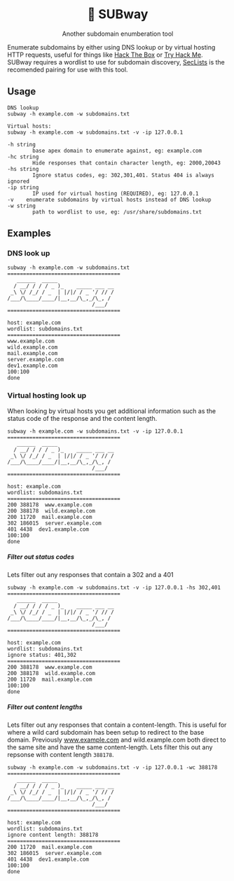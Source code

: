 <h1 align="center">🥪 SUBway </h1>
<p align="center">Another subdomain enumberation tool</p>


Enumerate subdomains by either using DNS lookup or by virtual hosting HTTP requests, useful for things like [Hack The Box](https://www.hackthebox.eu) or [Try Hack Me](https://tryhackme.com/). SUBway requires a wordlist to use for subdomain discovery, [SecLists](https://github.com/danielmiessler/SecLists) is the recomended pairing for use with this tool.


## Usage
```
DNS lookup
subway -h example.com -w subdomains.txt

Virtual hosts:
subway -h example.com -w subdomains.txt -v -ip 127.0.0.1

-h string
        base apex domain to enumerate against, eg: example.com
-hc string
        Hide responses that contain character length, eg: 2000,20043
-hs string
        Ignore status codes, eg: 302,301,401. Status 404 is always ignored
-ip string
        IP used for virtual hosting (REQUIRED), eg: 127.0.0.1
-v    enumerate subdomains by virtual hosts instead of DNS lookup
-w string
        path to wordlist to use, eg: /usr/share/subdomains.txt
```

## Examples

### DNS look up
```
subway -h example.com -w subdomains.txt
====================================
   ______  _____                  
  / __/ / / / _ )_    _____ ___ __
 _\ \/ /_/ / _  | |/|/ / _ '/ // /
/___/\____/____/|__,__/\_,_/\_, / 
                           /___/  
====================================

host: example.com
wordlist: subdomains.txt
====================================
www.example.com
wild.example.com
mail.example.com
server.example.com
dev1.example.com
100:100
done
```

### Virtual hosting look up
When looking by virtual hosts you get additional information such as the status code of the response and the content length.
```
subway -h example.com -w subdomains.txt -v -ip 127.0.0.1
====================================
   ______  _____                  
  / __/ / / / _ )_    _____ ___ __
 _\ \/ /_/ / _  | |/|/ / _ '/ // /
/___/\____/____/|__,__/\_,_/\_, / 
                           /___/  
====================================

host: example.com
wordlist: subdomains.txt
====================================
200 388178  www.example.com
200 388178  wild.example.com
200 11720  mail.example.com
302 186015  server.example.com
401 4438  dev1.example.com
100:100
done
```

##### Filter out status codes
Lets filter out any responses that contain a 302 and a 401
```
subway -h example.com -w subdomains.txt -v -ip 127.0.0.1 -hs 302,401
====================================
   ______  _____                  
  / __/ / / / _ )_    _____ ___ __
 _\ \/ /_/ / _  | |/|/ / _ '/ // /
/___/\____/____/|__,__/\_,_/\_, / 
                           /___/  
====================================

host: example.com
wordlist: subdomains.txt
ignore status: 401,302
====================================
200 388178  www.example.com
200 388178  wild.example.com
200 11720  mail.example.com
100:100
done
```

##### Filter out content lengths
Lets filter out any responses that contain a content-length. This is useful for where a wild card subdomain has been setup to redirect to the base domain.
Previously www.example.com and wild.example.com both direct to the same site and have the same content-length. Lets filter this out any repsonse with content length `388178`.
```
subway -h example.com -w subdomains.txt -v -ip 127.0.0.1 -wc 388178
====================================
   ______  _____                  
  / __/ / / / _ )_    _____ ___ __
 _\ \/ /_/ / _  | |/|/ / _ '/ // /
/___/\____/____/|__,__/\_,_/\_, / 
                           /___/  
====================================

host: example.com
wordlist: subdomains.txt
ignore content length: 388178
====================================
200 11720  mail.example.com
302 186015  server.example.com
401 4438  dev1.example.com
100:100
done
```